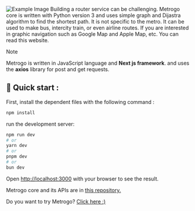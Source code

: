 ![Example Image](banner.png)
Building a router service can be challenging. Metrogo core is written with Python version 3 and uses simple graph and Dijastra algorithm to find the shortest path. It is not specific to the metro. It can be used to make bus, intercity train, or even airline routes. If you are interested in graphic navigation such as Google Map and Apple Map, etc. You can read this website.

> [!NOTE]  
> Metrogo is written in JavaScript language and **Next js framework**. and uses the **axios** library for post and get requests.


## 🚀 Quick start :

First, install the dependent files with the following command :

```bash
npm install
```

run the development server:

```bash
npm run dev
# or
yarn dev
# or
pnpm dev
# or
bun dev
```

Open [http://localhost:3000](http://localhost:3000) with your browser to see the result.

Metrogo core and its APIs are in [this repository.](https://github.com/mohamadrzm/Metrogo-Core) 

Do you want to try Metrogo? [Click here :)](https://metrogo.vercel.app) 
